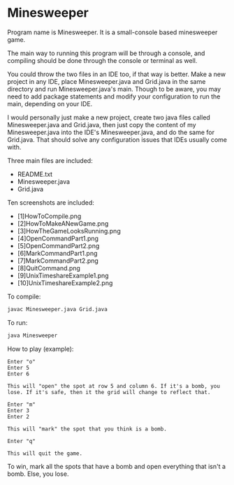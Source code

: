# Minesweeper
Program name is Minesweeper. It is a small-console based minesweeper game.

The main way to running this program will be through a console, and compiling should be done through the console or terminal as well.

You could throw the two files in an IDE too, if that way is better. Make a new project in any IDE, place 
Minesweeper.java and Grid.java in the same directory and run Minesweeper.java's main. Though to be aware, you may
need to add package statements and modify your configuration to run the main, depending on your IDE.

I would personally just make a new project, create two java files called Minesweeper.java and Grid.java, then just copy
the content of my Minesweeper.java into the IDE's Minesweeper.java, and do the same for Grid.java. That should solve any configuration
issues that IDEs usually come with.

Three main files are included:
- README.txt
- Minesweeper.java
- Grid.java

Ten screenshots are included:
- [1]HowToCompile.png
- [2]HowToMakeANewGame.png
- [3]HowTheGameLooksRunning.png
- [4]OpenCommandPart1.png
- [5]OpenCommandPart2.png
- [6]MarkCommandPart1.png
- [7]MarkCommandPart2.png
- [8]QuitCommand.png
- [9]UnixTimeshareExample1.png
- [10]UnixTimeshareExample2.png

To compile:
```bash
javac Minesweeper.java Grid.java
```

To run:
```bash
java Minesweeper
```

How to play (example):
```
Enter "o"
Enter 5
Enter 6

This will "open" the spot at row 5 and column 6. If it's a bomb, you lose. If it's safe, then it the grid will change to reflect that.

Enter "m"
Enter 3
Enter 2

This will "mark" the spot that you think is a bomb.

Enter "q"

This will quit the game.
```

To win, mark all the spots that have a bomb and open everything that isn't a bomb. Else, you lose.
